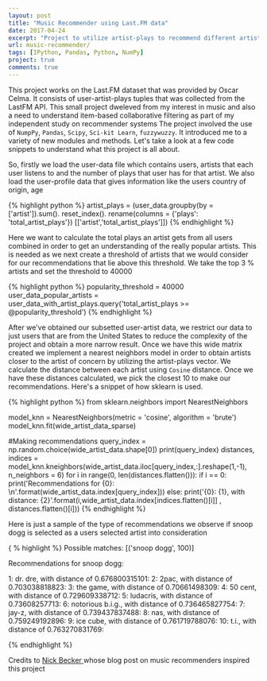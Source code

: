 ```yaml
---
layout: post
title: "Music Recommender using Last.FM data"
date: 2017-04-24
excerpt: "Project to utilize artist-plays to recommend different artists to a user"
url: music-recommender/
tags: [IPython, Pandas, Python, NumPy]
project: true
comments: true
---
```




This project works on the Last.FM dataset that was provided by Oscar Celma. It consists of user-artist-plays tuples that was collected from the LastFM API. This small project dweleved from my interest in music and also a need to understand item-based collaborative filtering as part of my independent study on recommender systems The project involved the use of `NumpPy`, `Pandas`, `Scipy`, `Sci-kit Learn`, `fuzzywuzzy`. It introduced me to a variety of new modules and methods. Let's take a look at a few code snippets to understand what this project is all about. 

So, firstly we load the user-data file which contains users, artists that each user listens to and the number of plays that user has for that artist. We also load the user-profile data that gives information like the users country of origin, age 

{% highlight python %}
artist_plays = (user_data.groupby(by = ['artist']).sum().
                reset_index().
                rename(columns = {'plays': 'total_artist_plays'})
                       [['artist','total_artist_plays']])
{% endhighlight %}

Here we want to calculate the total plays an artist gets from all users combined in order to get an understanding of the really popular artists. This is needed as we next create a threshold of artists that we would consider for our recommendations that lie above this threshold. We take the top 3 % artists and set the threshold to 40000

{% highlight python %}
popularity_threshold = 40000
user_data_popular_artists = user_data_with_artist_plays.query('total_artist_plays >= @popularity_threshold')
{% endhighlight %}

After we've obtained our subsetted user-artist data, we restrict our data to just users that are from the United States to reduce the complexity of the project and obtain a more narrow result. Once we have this wide matrix created we implement a nearest neighbors model in order to obtain artists closer to the artist of concern by utilizing the artist-plays vector. We calculate the distance between each artist using `Cosine` distance. Once we have these distances calculated, we pick the closest 10 to make our recommendations. Here's a snippet of how sklearn is used. 

{% highlight python %}
from sklearn.neighbors import NearestNeighbors

model_knn = NearestNeighbors(metric = 'cosine', algorithm = 'brute')
model_knn.fit(wide_artist_data_sparse)

#Making recommendations 
query_index = np.random.choice(wide_artist_data.shape[0])
print(query_index)
distances, indices = model_knn.kneighbors(wide_artist_data.iloc[query_index,:].reshape(1,-1),
                                         n_neighbors = 6)
for i in range(0, len(distances.flatten())):
    if i == 0:
        print('Recommendations for {0}: \n'.format(wide_artist_data.index[query_index]))
    else:
        print('{0}: {1}, with distance: {2}'.format(i,wide_artist_data.index[indices.flatten()[i]]
                                                   , distances.flatten()[i]))
{% endhighlight %}

Here is just a sample of the type of recommendations we observe if snoop dogg is selected as a users selected artist into consideration 

{ % highlight %}
Possible matches: [('snoop dogg', 100)]

Recommendations for snoop dogg:

1: dr. dre, with distance of 0.676800315101:
2: 2pac, with distance of 0.703038818823:
3: the game, with distance of 0.70661498309:
4: 50 cent, with distance of 0.729609338712:
5: ludacris, with distance of 0.73608257713:
6: notorious b.i.g., with distance of 0.736465827754:
7: jay-z, with distance of 0.739437837488:
8: nas, with distance of 0.759249192896:
9: ice cube, with distance of 0.761719788076:
10: t.i., with distance of 0.763270831769:

{% endhighlight %}

Credits to <a href = https://beckernick.github.io/datascience/> Nick Becker </a> whose blog post on music recommenders inspired this project 
